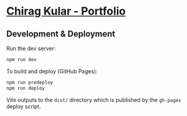 # [Chirag Kular - Portfolio](https://ck4957.github.io/react-portfolio)

## Development & Deployment

Run the dev server:

```bash
npm run dev
```

To build and deploy (GitHub Pages):

```bash
npm run predeploy
npm run deploy
```

Vite outputs to the `dist/` directory which is published by the `gh-pages` deploy script.
